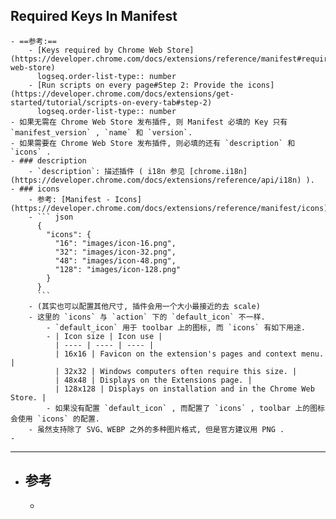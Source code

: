 ## Required Keys In Manifest
	- ==参考:==
		- [Keys required by Chrome Web Store](https://developer.chrome.com/docs/extensions/reference/manifest#required-web-store)
		  logseq.order-list-type:: number
		- [Run scripts on every page#Step 2: Provide the icons](https://developer.chrome.com/docs/extensions/get-started/tutorial/scripts-on-every-tab#step-2)
		  logseq.order-list-type:: number
	- 如果无需在 Chrome Web Store 发布插件, 则 Manifest 必填的 Key 只有 `manifest_version` , `name` 和 `version`.
	- 如果需要在 Chrome Web Store 发布插件, 则必填的还有 `description` 和 `icons` .
	- ### description
		- `description`: 描述插件 ( i18n 参见 [chrome.i18n](https://developer.chrome.com/docs/extensions/reference/api/i18n) ).
	- ### icons
		- 参考: [Manifest - Icons](https://developer.chrome.com/docs/extensions/reference/manifest/icons)
		- ``` json
		  {
		    "icons": {
		      "16": "images/icon-16.png",
		      "32": "images/icon-32.png",
		      "48": "images/icon-48.png",
		      "128": "images/icon-128.png"
		    }
		  }
		  ```
		- (其实也可以配置其他尺寸, 插件会用一个大小最接近的去 scale)
		- 这里的 `icons` 与 `action` 下的 `default_icon` 不一样.
			- `default_icon` 用于 toolbar 上的图标, 而 `icons` 有如下用途.
			- | Icon size | Icon use |
			  | ---- | ---- | ---- |
			  | 16x16 | Favicon on the extension's pages and context menu. |
			  | 32x32 | Windows computers often require this size. |
			  | 48x48 | Displays on the Extensions page. |
			  | 128x128 | Displays on installation and in the Chrome Web Store. |
			- 如果没有配置 `default_icon` , 而配置了 `icons` , toolbar 上的图标会使用 `icons` 的配置.
		- 虽然支持除了 SVG、WEBP 之外的多种图片格式, 但是官方建议用 PNG .
	-
- ---
- ## 参考
	-